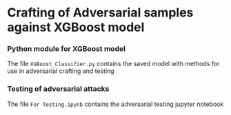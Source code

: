 # Crafting of Adversarial samples against XGBoost model

### Python module for XGBoost model
The file `XGBoost_Classifier.py` contains the saved model with methods for use in adversarial crafting and testing

### Testing of adversarial attacks
The file `For Testing.ipynb` contains the adversarial testing jupyter notebook
